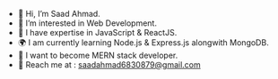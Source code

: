 - 👋 Hi, I’m Saad Ahmad.
- 👀 I’m interested in Web Development.
- 🌱 I have expertise in JavaScript & ReactJS.
- 🌍 I am currently learning Node.js & Express.js alongwith MongoDB.
- 🤖 I want to become MERN stack developer.
- 📨 Reach me at : saadahmad6830879@gmail.com
<!---
SaADii09/SaADii09 is a ✨ special ✨ repository because its `README.md` (this file) appears on your GitHub profile.
You can click the Preview link to take a look at your changes.
--->
